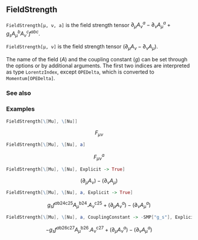 ## FieldStrength

`FieldStrength[μ, ν, a]` is the field strength tensor $\partial _{\mu } A_{\nu }^a - \partial _{\nu } A_{\mu }^a + g_s A_{\mu }^b A_{\nu }^c f^{abc}$.

`FieldStrength[μ, ν]` is the field strength tensor $(\partial _{\mu } A_{\nu}- \partial_{\nu } A_{\mu})$.

The name of the field ($A$) and the coupling constant ($g$) can be set through the options or by additional arguments. The first two indices are interpreted as type `LorentzIndex`, except `OPEDelta`, which is converted to `Momentum[OPEDelta]`.

### See also

### Examples

```mathematica
FieldStrength[\[Mu], \[Nu]]
```

$$F_{\mu \nu }^{}$$

```mathematica
FieldStrength[\[Mu], \[Nu], a]
```

$$F_{\mu \nu }^a$$

```mathematica
FieldStrength[\[Mu], \[Nu], Explicit -> True]
```

$$\left.(\partial _{\mu }A_{\nu }\right)-\left.(\partial _{\nu }A_{\mu }\right)$$

```mathematica
FieldStrength[\[Mu], \[Nu], a, Explicit -> True]
```

$$g_s f^{a\text{b24}\text{c25}} A_{\mu }^{\text{b24}}.A_{\nu }^{\text{c25}}+\left.(\partial _{\mu }A_{\nu }^a\right)-\left.(\partial _{\nu }A_{\mu }^a\right)$$

```mathematica
FieldStrength[\[Mu], \[Nu], a, CouplingConstant -> -SMP["g_s"], Explicit -> True]
```

$$-g_s f^{a\text{b26}\text{c27}} A_{\mu }^{\text{b26}}.A_{\nu }^{\text{c27}}+\left.(\partial _{\mu }A_{\nu }^a\right)-\left.(\partial _{\nu }A_{\mu }^a\right)$$